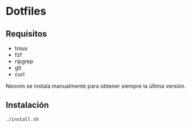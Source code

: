 # Dotfiles

## Requisitos
- tmux
- fzf
- ripgrep
- git
- curl

Neovim se instala manualmente para obtener siempre la última versión.

## Instalación
```bash
./install.sh


